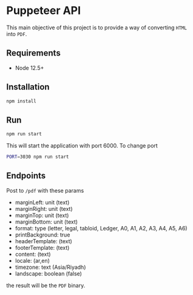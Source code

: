 # Puppeteer API

This main objective of this project is to provide a way of converting `HTML`
into `PDF`.

## Requirements

- Node 12.5+

## Installation

```sh
npm install
```

## Run

```sh
npm run start
```

This will start the application with port 6000.
To change port

```sh
PORT=3030 npm run start
```

## Endpoints

Post to `/pdf` with these params

- marginLeft: unit (text)
- marginRight: unit (text)
- marginTop: unit (text)
- marginBottom: unit (text)
- format: type (letter, legal, tabloid, Ledger, A0, A1, A2, A3, A4, A5, A6)
- printBackground: true
- headerTemplate: (text)
- footerTemplate: (text)
- content: (text)
- locale: (ar,en)
- timezone: text (Asia/Riyadh)
- landscape: boolean (false)

the result will be the `PDF` binary.

